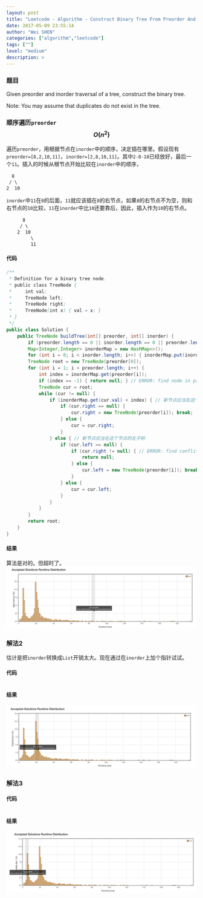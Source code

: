 ```yaml
---
layout: post
title: "Leetcode - Algorithm - Construct Binary Tree From Preorder And Inorder Traversal (draft)"
date: 2017-05-09 23:55:14
author: "Wei SHEN"
categories: ["algorithm","leetcode"]
tags: [""]
level: "medium"
description: >
---
```


### 题目
Given preorder and inorder traversal of a tree, construct the binary tree.

Note:
You may assume that duplicates do not exist in the tree.

### 顺序遍历`preorder` $$O(n^2)$$
遍历`preorder`，用根据节点在`inorder`中的顺序，决定插在哪里。假设现有`preorder=[8,2,10,11]`，`inorder=[2,8,10,11]`。其中`2-8-10`已经放好，最后一个`11`。插入的时候从根节点开始比较在`inorder`中的顺序，
```
  8
 / \
2  10
```
`inorder`中`11`在`8`的后面，`11`就应该插在`8`的右节点，如果`8`的右节点不为空，则和右节点的`10`比较，`11`在`inorder`中比`10`还要靠后，因此，插入作为`10`的右节点。
```
      8
     / \
    2  10
         \
         11
```


#### 代码
```java
/**
 * Definition for a binary tree node.
 * public class TreeNode {
 *     int val;
 *     TreeNode left;
 *     TreeNode right;
 *     TreeNode(int x) { val = x; }
 * }
 */
public class Solution {
    public TreeNode buildTree(int[] preorder, int[] inorder) {
        if (preorder.length == 0 || inorder.length == 0 || preorder.length != inorder.length) { return null; }
        Map<Integer,Integer> inorderMap = new HashMap<>();
        for (int i = 0; i < inorder.length; i++) { inorderMap.put(inorder[i],i); }
        TreeNode root = new TreeNode(preorder[0]);
        for (int i = 1; i < preorder.length; i++) {
            int index = inorderMap.get(preorder[i]);
            if (index == -1) { return null; } // ERROR: find node in preorder but not inorder
            TreeNode cur = root;
            while (cur != null) {
                if (inorderMap.get(cur.val) < index) { // 新节点应当在这个节点的右子树
                    if (cur.right == null) {
                        cur.right = new TreeNode(preorder[i]); break;
                    } else {
                        cur = cur.right;
                    }
                } else { // 新节点应当在这个节点的左子树
                    if (cur.left == null) {
                        if (cur.right != null) { // ERROR: find conflit of preorder & inorder
                            return null;
                        } else {
                            cur.left = new TreeNode(preorder[i]); break;
                        }
                    } else {
                        cur = cur.left;
                    }
                }
            }
        }
        return root;
    }
}
```

#### 结果
算法是对的。但超时了。
![construct-binary-tree-from-preorder-and-inorder-traversal-1](/images/leetcode/construct-binary-tree-from-preorder-and-inorder-traversal-1.png)


### 解法2
估计是把`inorder`转换成`List`开销太大。现在通过在`inorder`上加个指针试试。

#### 代码
```java

```

#### 结果
![construct-binary-tree-from-preorder-and-inorder-traversal-2](/images/leetcode/construct-binary-tree-from-preorder-and-inorder-traversal-2.png)


### 解法3

#### 代码
```java

```

#### 结果
![construct-binary-tree-from-preorder-and-inorder-traversal-3](/images/leetcode/construct-binary-tree-from-preorder-and-inorder-traversal-3.png)
